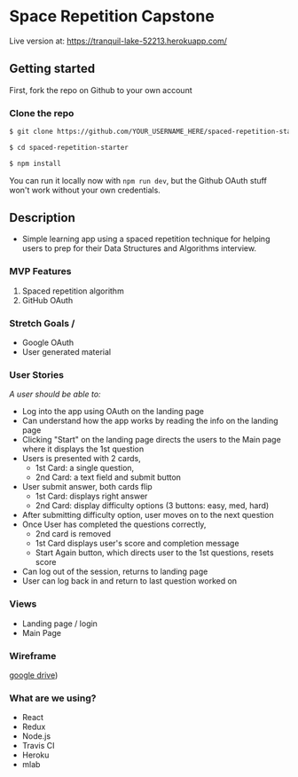 # Space Repetition Capstone

Live version at: https://tranquil-lake-52213.herokuapp.com/

## Getting started

First, fork the repo on Github to your own account

### Clone the repo

```sh
$ git clone https://github.com/YOUR_USERNAME_HERE/spaced-repetition-starter
```

```sh
$ cd spaced-repetition-starter
```

```sh
$ npm install
```

You can run it locally now with `npm run dev`, but the Github OAuth stuff won't work without your own credentials.

## Description
- Simple learning app using a spaced repetition technique for helping users to prep for their Data Structures and Algorithms interview.

### MVP Features
1. Spaced repetition algorithm
2. GitHub OAuth

### Stretch Goals / 
- Google OAuth
- User generated material

### User Stories
_A user should be able to:_
- Log into the app using OAuth on the landing page
- Can understand how the app works by reading the info on the landing page
- Clicking "Start" on the landing page directs the users to the Main page where it displays the 1st question
- Users is presented with 2 cards,
   - 1st Card: a single question,
   - 2nd Card: a text field and submit button
- User submit answer, both cards flip
   - 1st Card: displays right answer
   - 2nd Card: display difficulty options (3 buttons: easy, med, hard)
- After submitting difficulty option, user moves on to the next question 
- Once User has completed the questions correctly,
   - 2nd card is removed
   - 1st Card displays user's score and completion message
   - Start Again button, which directs user to the 1st questions, resets score
- Can log out of the session, returns to landing page
- User can log back in and return to last question worked on

### Views
- Landing page / login
- Main Page

### Wireframe
[google drive](https://goo.gl/VxpmNT))

### What are we using?
* React
* Redux
* Node.js
* Travis CI
* Heroku
* mlab